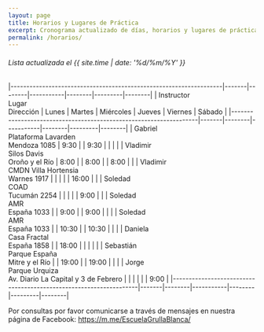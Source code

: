 ```yaml
---
layout: page
title: Horarios y Lugares de Práctica
excerpt: Cronograma actualizado de días, horarios y lugares de práctica.
permalink: /horarios/
---
```

###### Lista actualizada el {{ site.time | date: '%d/%m/%Y' }}

|-------------------------------------------------------------------|-------|--------|-----------|--------|---------|--------|
| Instructor<br/>Lugar<br/>Dirección                                | Lunes | Martes | Miércoles | Jueves | Viernes | Sábado |
|-------------------------------------------------------------------|-------|--------|-----------|--------|---------|--------|
| Gabriel<br/>Plataforma Lavarden<br/>Mendoza 1085                  |  9:30 |        |  9:30     |        |         |        |
| Vladimir<br/>Silos Davis<br/>Oroño y el Río                       |  8:00 |        |  8:00     |        |  8:00   |        |
| Vladimir<br/>CMDN Villa Hortensia<br/>Warnes 1917                 |       |        |           |        | 16:00   |        |
| Soledad<br/>COAD<br/>Tucumán 2254                                 |       |        |           |        |  9:00   |        |
| Soledad<br/>AMR<br/>España 1033                                   |       |  9:00  |           |  9:00  |         |        |
| Soledad<br/>AMR<br/>España 1033                                   |       | 10:30  |           | 10:30  |         |        |
| Daniela<br/>Casa Fractal<br/>España 1858                          |       | 18:00  |           |        |         |        |
| Sebastián<br/>Parque España<br/>Mitre y el Río                    |       | 19:00  |           | 19:00  |         |        |
| Jorge<br/>Parque Urquiza<br/>Av. Diario La Capital y 3 de Febrero |       |        |           |        |         |  9:00  |
|-------------------------------------------------------------------|-------|--------|-----------|--------|---------|--------|



Por consultas por favor comunicarse a través de mensajes en nuestra página de Facebook: <https://m.me/EscuelaGrullaBlanca/>
